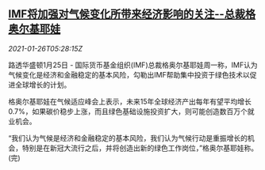 <!--1611640517000-->
[IMF将加强对气候变化所带来经济影响的关注--总裁格奥尔基耶娃](https://cn.reuters.com/article/imf-climate-change-economy-0126-idCNKBS29V0H2)
------

<div><i>2021-01-26T05:28:15Z</i></div><p>路透华盛顿1月25日 - 国际货币基金组织(IMF)总裁格奥尔基耶娃周一称，IMF认为气候变化是经济和金融稳定的基本风险，勾勒出IMF帮助集中投资于绿色技术以促进全球增长的计划。</p><p>格奥尔基耶娃在气候适应峰会上表示，未来15年全球经济产出每年有望平均增长0.7%，如果碳价稳步上涨，而且绿色基础设施投资扩大，则可能创造数百万个就业机会。</p><p>“我们认为气候是经济和金融稳定的基本风险，我们认为气候行动是重振增长的机会，特别是在新冠大流行之后，并将创造出新的绿色工作岗位，”格奥尔基耶娃称。(完)</p>
